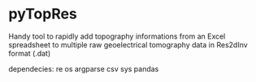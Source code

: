 # pyTopRes
Handy tool to rapidly add topography informations from an Excel spreadsheet to multiple raw geoelectrical tomography data in Res2dInv format (.dat)

dependecies:
re
os
argparse
csv
sys
pandas
